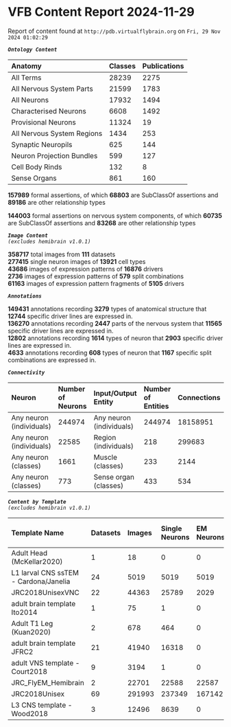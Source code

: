
VFB Content Report 2024-11-29
=============================


Report of content found at ``http://pdb.virtualflybrain.org`` on ``Fri, 29 Nov 2024 01:02:29``  
  
***``Ontology Content``***  

|Anatomy|Classes|Publications|
| :--- | :--- | :--- |
|All Terms|28239|2275|
|All Nervous System Parts|21599|1783|
|All Neurons|17932|1494|
|Characterised Neurons|6608|1492|
|Provisional Neurons|11324|19|
|All Nervous System Regions|1434|253|
|Synaptic Neuropils|625|144|
|Neuron Projection Bundles|599|127|
|Cell Body Rinds|132|8|
|Sense Organs|861|160|
  
  
**157989** formal assertions, of which **68803** are SubClassOf assertions and **89186** are other relationship types  
  
**144003** formal assertions on nervous system components, of which **60735** are SubClassOf assertions and **83268** are other relationship types  
  
***``Image Content``***  
*``(excludes hemibrain v1.0.1)``*  
  
**358717** total images from **111** datasets  
**277415** single neuron images of **13921** cell types  
**43686** images of expression patterns of **16876** drivers  
**2736** images of expression patterns of **579** split combinations  
**61163** images of expression pattern fragments of **5105** drivers  
  
***``Annotations``***  
  
**149431** annotations recording **3279** types of anatomical structure that **12744** specific driver lines are expressed in.  
**136270** annotations recording **2447** parts of the nervous system that **11565** specific driver lines are expressed in.  
**12802** annotations recording **1614** types of neuron that **2903** specific driver lines are expressed in.  
**4633** annotations recording **608** types of neuron that **1167** specific split combinations are expressed in.  
  
***``Connectivity``***  

|Neuron|Number of Neurons|Input/Output Entity|Number of Entities|Connections|
| :--- | :--- | :--- | :--- | :--- |
|Any neuron (individuals)|244974|Any neuron (individuals)|244974|18158951|
|Any neuron (individuals)|22585|Region (individuals)|218|299683|
|Any neuron (classes)|1661|Muscle (classes)|233|2144|
|Any neuron (classes)|773|Sense organ (classes)|433|534|
  
  
  
***``Content by Template``***  
*``(excludes hemibrain v1.0.1)``*  

|Template Name|Datasets|Images|Single Neurons|EM Neurons|Full Expression Patterns|Split Expression Patterns|Partial Expression Patterns|Painted domains|
| :--- | :--- | :--- | :--- | :--- | :--- | :--- | :--- | :--- |
|Adult Head (McKellar2020)|1|18|0|0|0|0|0|0|
|L1 larval CNS ssTEM - Cardona/Janelia|24|5019|5019|5019|0|0|0|0|
|JRC2018UnisexVNC|22|44363|25789|2029|8314|625|10240|23780|
|adult brain template Ito2014|1|75|1|0|0|0|0|75|
|Adult T1 Leg (Kuan2020)|2|678|464|0|0|0|0|4|
|adult brain template JFRC2|21|41940|16318|0|25272|600|16127|58|
|adult VNS template - Court2018|9|3194|1|0|3171|480|0|21|
|JRC_FlyEM_Hemibrain|2|22701|22588|22587|0|0|0|114|
|JRC2018Unisex|69|291993|237349|167142|31655|1632|38796|46|
|L3 CNS template - Wood2018|3|12496|8639|0|0|0|12178|255|
  
